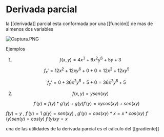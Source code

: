 # Derivada parcial

la [[derivada]] parcial esta conformada por una [[función]] de mas de almenos dos variables

![Captura.PNG](https://static.platzi.com/media/user_upload/Captura-85a996c2-84b6-4ed9-8371-f13740cb2f5c.jpg)

Ejemplos

1. $$f(x,y) = 4x^3 + 6x^2y^6 + 5y+3$$

$$f_{x}' = 12x^2 + 12xy^6+0+0=12x^2+12xy^5$$

$$f_{y}'=0+36x^2y^5+5+0 = 36x^2y^5+5$$

2. $$f(x,y) = y sen(xy)$$

$$f'(y) = f(y) * g'(y) + g(y) f'(y) = xy cos(xy) + sen(xy)$$

$f(y) = y$  ,  $f'(y)=1$
$g(y)= sen(xy)$  ,  $g'(y)= cos(xy) * x = x * cos(xy)$
$f'(y) sen(y) = cos(y)$
$f'(y) xy = x$

una de las utilidades de la derivada parcial es el cálculo del [[gradiente]]